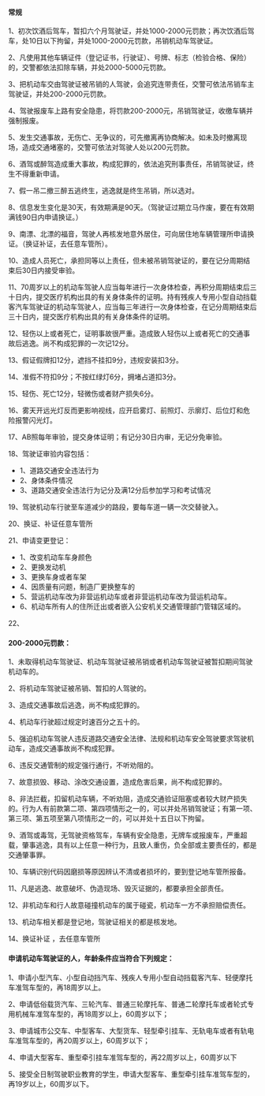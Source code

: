 #### 常规

1、初次饮酒后驾车，暂扣六个月驾驶证，并处1000-2000元罚款；再次饮酒后驾车，处10日以下拘留，并处1000-2000元罚款，吊销机动车驾驶证。

2、凡使用其他车辆证件（登记证书，行驶证）、号牌、标志（检验合格、保险）的，交警都依法扣除车辆，并处2000-5000元罚款。

3、把机动车交由驾驶证被吊销的人驾驶，会追究连带责任，交警可依法吊销车主驾驶证，并处200-2000元罚款。

4、驾驶报废车上路有安全隐患，将罚款200-2000元，吊销驾驶证，收缴车辆并强制报废。

5、发生交通事故，无伤亡、无争议的，可先撤离再协商解决。如未及时撤离现场，造成交通堵塞的，交警可依法对驾驶人处以200元罚款。

6、酒驾或醉驾造成重大事故，构成犯罪的，依法追究刑事责任，吊销驾驶证，终生不得重新申请。

7、假一吊二撤三醉五逃终生，逃逸就是终生吊销，所以选对。

8、信息发生变化是30天，有效期满是90天。（驾驶证过期立马作废，要在有效期满钱90日内申请换证。）

9、南漂、北漂的福音，驾驶人再核发地意外居住，可向居住地车辆管理所申请换证。（换证补证，去任意车管所）。

10、造成人员死亡，承担同等以上责任，但未被吊销驾驶证的，要在记分周期结束后30日内接受审验。

11、70周岁以上的机动车驾驶人应当每年进行一次身体检查，再积分周期结束后三十日内，提交医疗机构出具的有关身体条件的证明。持有残疾人专用小型自动挡载客汽车驾驶证的机动车驾驶人，应当每三年进行一次身体检查，在记分周期结束后三十日内，提交医疗机构出具的有关身体条件的证明。

12、轻伤以上或者死亡，证明事故很严重。造成致人轻伤以上或者死亡的交通事故后逃逸。尚不构成犯罪的一次记12分。

13、假证假牌扣12分，遮挡不挂扣9分，违规安装扣3分。

14、准假不符扣9分；不按红绿灯6分，拥堵占道扣3分。

15、轻伤、死亡12分，轻微伤或者财产损失6分。

16、雾天开远光灯反而更影响视线，应开启雾灯、前照灯、示廓灯、后位灯和危险报警闪光灯。

17、AB照每年审验，提交身体证明；有记分30日内审，无记分免审验。

18、驾驶证审验内容包括：

- 1、道路交通安全违法行为
- 2、身体条件情况
- 3、道路交通安全违法行为记分及满12分后参加学习和考试情况

19、驾驶机动车行驶至车道减少的路段，要每车道一辆一次交替驶入。

20、换证、补证任意车管所

21、申请变更登记：

- 1、改变机动车车身颜色
- 2、更换发动机
- 3、更换车身或者车架
- 4、因质量有问题，制造厂更换整车的
- 5、营运机动车改为非营运机动车或者非营运机动车改为营运机动车。
- 6、机动车所有人的住所迁出或者嵌入公安机关交通管理部门管辖区域的。

22、

#### 200-2000元罚款：

1、未取得机动车驾驶证、机动车驾驶证被吊销或者机动车驾驶证被暂扣期间驾驶机动车的。

2、将机动车驾驶证被吊销、暂扣的人驾驶的。

3、造成交通事故后逃逸，尚不构成犯罪的。

4、机动车行驶超过规定时速百分之五十的。

5、强迫机动车驾驶人违反道路交通安全法律、法规和机动车安全驾驶要求驾驶机动车，造成交通事故尚不构成犯罪。

6、违反交通管制的规定强行通行，不听劝阻的。

7、故意损毁、移动、涂改交通设置，造成危害后果，尚不构成犯罪的。

8、非法拦截，扣留机动车辆，不听劝阻，造成交通验证阻塞或者较大财产损失的。行为人有前款第二项、第四项情形之一的，可以并处吊销驾驶证；有第一项、第三项、第五项至第八项情形之一的，可以并处十五日以下拘留。

9、酒驾或毒驾，无驾驶资格驾车，车辆有安全隐患，无牌车或报废车，严重超载，肇事逃逸，具有以上任意一种行为，且致人重伤，负全部或主要责任的，都是交通肇事罪。

10、车辆识别代码因磨损等原因辨认不清或者损坏的，要到登记地车管所报备。

11、凡是逃逸、故意破坏、伪造现场、毁灭证据的，都要承担全部责任。

12、非机动车和行人故意碰撞机动车的属于碰瓷，机动车一方不承担赔偿责任。

13、机动车相关都是登记地，驾驶证相关的都是核发地。

14、换证补证 ，去任意车管所

#### 申请机动车驾驶证的人，年龄条件应当符合下列规定：

1、申请小型汽车、小型自动挡汽车、残疾人专用小型自动挡载客汽车、轻便摩托车准驾车型的，再18周岁以上。

2、申请低俗载货汽车、三轮汽车、普通三轮摩托车、普通二轮摩托车或者轮式专用机械车准驾车型的，再18周岁以上，60周岁以下；

3、申请城市公交车、中型客车、大型货车、轻型牵引挂车、无轨电车或者有轨电车准驾车型的，再20周岁以上，60周岁以下；

4、申请大型客车、重型牵引挂车准驾车型的，再22周岁以上，60周岁以下

5、接受全日制驾驶职业教育的学生，申请大型客车、重型牵引挂车准驾车型的，再19岁以上，60周岁以下。